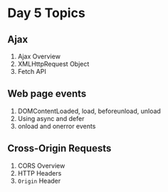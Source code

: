 # Day 5 Topics

## Ajax
1. Ajax Overview
2. XMLHttpRequest Object
3. Fetch API

## Web page events
1. DOMContentLoaded, load, beforeunload, unload
2. Using async and defer
3. onload and onerror events

## Cross-Origin Requests
1. CORS Overview
2. HTTP Headers
3. `Origin` Header